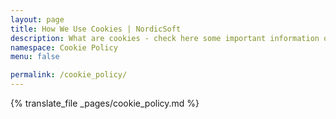 ```yaml
---
layout: page
title: How We Use Cookies | NordicSoft
description: What are cookies - check here some important information on how NordicSoft uses cookies or whether it is safe to allow using it.
namespace: Cookie Policy
menu: false

permalink: /cookie_policy/
---
```


{% translate_file _pages/cookie_policy.md %}
